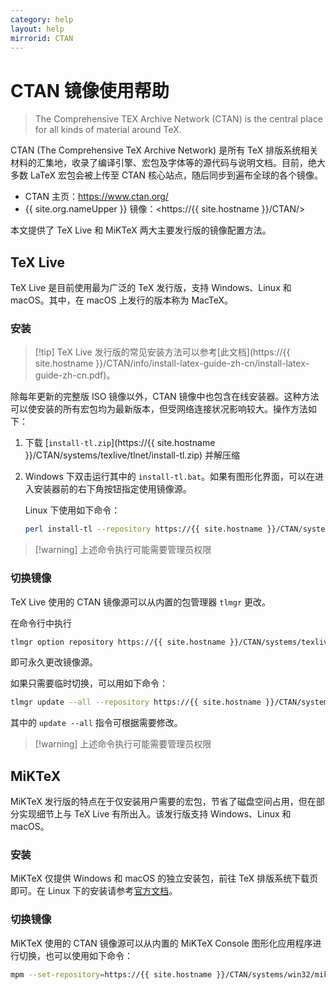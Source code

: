 ```yaml
---
category: help
layout: help
mirrorid: CTAN
---
```


# CTAN 镜像使用帮助

> The Comprehensive TEX Archive Network (CTAN) is the central place for all kinds of material around TeX.

CTAN (The Comprehensive TeX Archive Network) 是所有 TeX 排版系统相关材料的汇集地，收录了编译引擎、宏包及字体等的源代码与说明文档。目前，绝大多数 LaTeX 宏包会被上传至 CTAN 核心站点，随后同步到遍布全球的各个镜像。

- CTAN 主页：<https://www.ctan.org/>
- {{ site.org.nameUpper }} 镜像：<https://{{ site.hostname }}/CTAN/>

本文提供了 TeX Live 和 MiKTeX 两大主要发行版的镜像配置方法。

## TeX Live

TeX Live 是目前使用最为广泛的 TeX 发行版，支持 Windows、Linux 和 macOS。其中，在 macOS 上发行的版本称为 MacTeX。

### 安装

> [!tip] TeX Live 发行版的常见安装方法可以参考[此文档](https://{{ site.hostname }}/CTAN/info/install-latex-guide-zh-cn/install-latex-guide-zh-cn.pdf)。

除每年更新的完整版 ISO 镜像以外，CTAN 镜像中也包含在线安装器。这种方法可以使安装的所有宏包均为最新版本，但受网络连接状况影响较大。操作方法如下：

1. 下载 [`install-tl.zip`](https://{{ site.hostname }}/CTAN/systems/texlive/tlnet/install-tl.zip) 并解压缩
2. Windows 下双击运行其中的 `install-tl.bat`。如果有图形化界面，可以在进入安装器前的右下角按钮指定使用镜像源。

    Linux 下使用如下命令：

    ```bash
    perl install-tl --repository https://{{ site.hostname }}/CTAN/systems/texlive/tlnet
    ```

> [!warning] 上述命令执行可能需要管理员权限

### 切换镜像

TeX Live 使用的 CTAN 镜像源可以从内置的包管理器 `tlmgr` 更改。

在命令行中执行

```bash
tlmgr option repository https://{{ site.hostname }}/CTAN/systems/texlive/tlnet
```

即可永久更改镜像源。

如果只需要临时切换，可以用如下命令：

```bash
tlmgr update --all --repository https://{{ site.hostname }}/CTAN/systems/texlive/tlnet
```

其中的 `update --all` 指令可根据需要修改。

> [!warning] 上述命令执行可能需要管理员权限

## MiKTeX

MiKTeX 发行版的特点在于仅安装用户需要的宏包，节省了磁盘空间占用，但在部分实现细节上与 TeX Live 有所出入。该发行版支持 Windows、Linux 和 macOS。

### 安装

MiKTeX 仅提供 Windows 和 macOS 的独立安装包，前往 TeX 排版系统下载页即可。在 Linux 下的安装请参考[官方文档](https://miktex.org/howto/install-miktex-unx)。

### 切换镜像

MiKTeX 使用的 CTAN 镜像源可以从内置的 MiKTeX Console 图形化应用程序进行切换，也可以使用如下命令：

```bash
mpm --set-repository=https://{{ site.hostname }}/CTAN/systems/win32/miktex/tm/packages/
```

